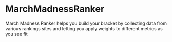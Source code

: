 MarchMadnessRanker
==================

March Madness Ranker helps you build your bracket by collecting data from various rankings sites and letting you apply weights to different metrics as you see fit